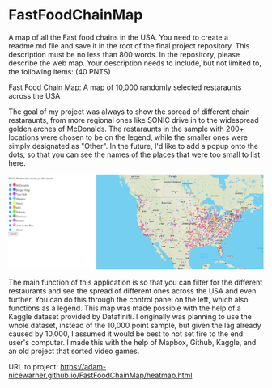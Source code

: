 # FastFoodChainMap
A map of all the Fast food chains in the USA.
You need to create a readme.md file and save it in the root of the final project repository. This description must be no less than 800 words. In the repository, please describe the web map. Your description needs to include, but not limited to, the following items: (40 PNTS)

Fast Food Chain Map: A map of 10,000 randomly selected restaraunts across the USA

The goal of my project was always to show the spread of different chain restaraunts, from more regional ones like SONIC drive in to the widespread golden arches of McDonalds. The restaraunts in the sample with 200+ locations were chosen to be on the legend, while the smaller ones were simply designated as "Other". In the future, I'd like to add a popup onto the dots, so that you can see the names of the places that were too small to list here.

![Screenshot of Map](img/screenshotBasic.jpg)

The main function of this application is so that you can filter for the different restaurants and see the spread of different ones across the USA and even further. You can do this through the control panel on the left, which also functions as a legend.
This map was made possible with the help of a Kaggle dataset provided by Datafiniti. I originally was planning to use the whole dataset, instead of the 10,000 point sample, but given the lag already caused by 10,000, I assumed it would be best to not set fire to the end user's computer. I made this with the help of Mapbox, Github, Kaggle, and an old project that sorted video games.

URL to project: https://adam-nicewarner.github.io/FastFoodChainMap/heatmap.html